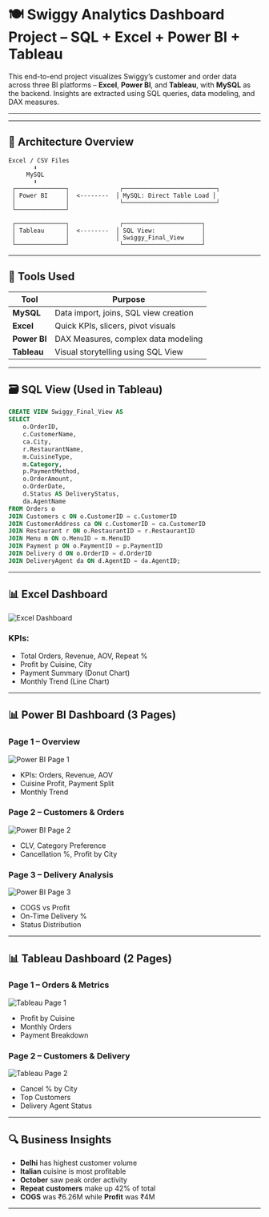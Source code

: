 # 🍽️ Swiggy Analytics Dashboard Project – SQL + Excel + Power BI + Tableau

This end-to-end project visualizes Swiggy’s customer and order data across three BI platforms – **Excel**, **Power BI**, and **Tableau**, with **MySQL** as the backend. Insights are extracted using SQL queries, data modeling, and DAX measures.

---

---


## 🧱 Architecture Overview

```plaintext
Excel / CSV Files
       ⬇
     MySQL
       ⬇
 ┌──────────────┐              ┌──────────────────────────┐
 │ Power BI     │  <--------  │ MySQL: Direct Table Load │
 │              │              └──────────────────────────┘
 └──────────────┘

 ┌──────────────┐              ┌──────────────────────┐
 │ Tableau      │  <--------  │ SQL View:             │
 │              │             │ Swiggy_Final_View     │
 └──────────────┘              └──────────────────────┘
````

---

## 🧰 Tools Used

| Tool         | Purpose                               |
| ------------ | ------------------------------------- |
| **MySQL**    | Data import, joins, SQL view creation |
| **Excel**    | Quick KPIs, slicers, pivot visuals    |
| **Power BI** | DAX Measures, complex data modeling   |
| **Tableau**  | Visual storytelling using SQL View    |

---

## 🗃️ SQL View (Used in Tableau)

```sql
CREATE VIEW Swiggy_Final_View AS
SELECT
    o.OrderID,
    c.CustomerName,
    ca.City,
    r.RestaurantName,
    m.CuisineType,
    m.Category,
    p.PaymentMethod,
    o.OrderAmount,
    o.OrderDate,
    d.Status AS DeliveryStatus,
    da.AgentName
FROM Orders o
JOIN Customers c ON o.CustomerID = c.CustomerID
JOIN CustomerAddress ca ON c.CustomerID = ca.CustomerID
JOIN Restaurant r ON o.RestaurantID = r.RestaurantID
JOIN Menu m ON o.MenuID = m.MenuID
JOIN Payment p ON o.PaymentID = p.PaymentID
JOIN Delivery d ON o.OrderID = d.OrderID
JOIN DeliveryAgent da ON d.AgentID = da.AgentID;
```

---

## 📊 Excel Dashboard

![Excel Dashboard](screenshots/excel_dashboard.png)

### KPIs:

* Total Orders, Revenue, AOV, Repeat %
* Profit by Cuisine, City
* Payment Summary (Donut Chart)
* Monthly Trend (Line Chart)

---

## 📊 Power BI Dashboard (3 Pages)

### Page 1 – Overview

![Power BI Page 1](screenshots/powerbi_dashboard_page1.png)

* KPIs: Orders, Revenue, AOV
* Cuisine Profit, Payment Split
* Monthly Trend

### Page 2 – Customers & Orders

![Power BI Page 2](screenshots/powerbi_dashboard_page2.png)

* CLV, Category Preference
* Cancellation %, Profit by City

### Page 3 – Delivery Analysis

![Power BI Page 3](screenshots/powerbi_dashboard_page3.png)

* COGS vs Profit
* On-Time Delivery %
* Status Distribution

---

## 📊 Tableau Dashboard (2 Pages)

### Page 1 – Orders & Metrics

![Tableau Page 1](screenshots/tableau_dashboard_page1.png)

* Profit by Cuisine
* Monthly Orders
* Payment Breakdown

### Page 2 – Customers & Delivery

![Tableau Page 2](screenshots/tableau_dashboard_page2.png)

* Cancel % by City
* Top Customers
* Delivery Agent Status

---

## 🔍 Business Insights

* **Delhi** has highest customer volume
* **Italian** cuisine is most profitable
* **October** saw peak order activity
* **Repeat customers** make up 42% of total
* **COGS** was ₹6.26M while **Profit** was ₹4M

---








